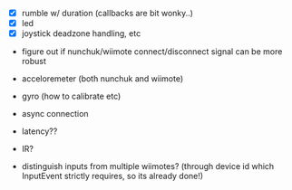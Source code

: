 - [x] rumble w/ duration (callbacks are bit wonky..)
- [x] led
- [x] joystick deadzone handling, etc

- figure out if nunchuk/wiimote connect/disconnect signal can be more robust
- acceloremeter (both nunchuk and wiimote)
- gyro (how to calibrate etc)
- async connection

- latency??
- IR?
- distinguish inputs from multiple wiimotes? (through device id which InputEvent strictly requires, so its already done!)